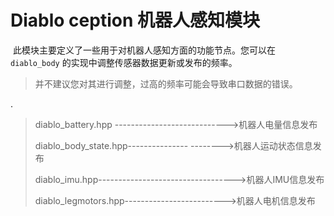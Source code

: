 # Diablo ception 机器人感知模块

​	此模块主要定义了一些用于对机器人感知方面的功能节点。您可以在 `diablo_body` 的实现中调整传感器数据更新或发布的频率。

> 并不建议您对其进行调整，过高的频率可能会导致串口数据的错误。

.

> diablo_battery.hpp ---------------------------->机器人电量信息发布
>
> diablo_body_state.hpp--------------- -------->机器人运动状态信息发布
>
> diablo_imu.hpp---------------------------------->机器人IMU信息发布
>
>  diablo_legmotors.hpp------------------------->机器人电机信息发布